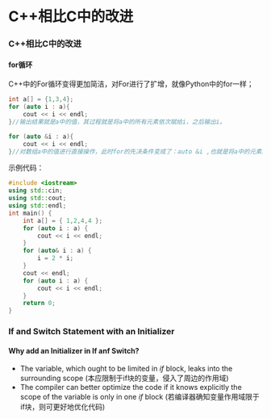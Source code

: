 # C++相比C中的改进


### C++相比C中的改进

#### for循环

C++中的For循环变得更加简洁，对For进行了扩增，就像Python中的for一样；

```cpp
int a[] = {1,3,4};
for (auto i : a){
    cout << i << endl;
}//输出结果就是a中的值，其过程就是将a中的所有元素依次赋给i，之后输出i。

for (auto &i : a){
    cout << i << endl;
}//对数组a中的值进行直接操作，此时for的先决条件变成了：auto &i ,也就是将a中的元素的地址给i，或者是说，i在每次循环的过程中，就是a元素的地址
```

示例代码：

```cpp
#include <iostream>
using std::cin;
using std::cout;
using std::endl;
int main() {
	int a[] = { 1,2,4,4 };
	for (auto i : a) {
		cout << i << endl;
	}
	for (auto& i : a) {
		i = 2 * i;
	}
	cout << endl;
	for (auto i : a) {
		cout << i << endl;
	}
	return 0;
}
```

### If and Switch Statement with an Initializer

#### Why add an Initializer in If anf Switch?

-  The variable, which ought to be limited in *if* block, leaks into the surrounding scope (本应限制于if块的变量，侵入了周边的作用域)
- The compiler can better optimize the code if it knows explicitly the scope of the variable is only in one *if* block (若编译器确知变量作用域限于if块，则可更好地优化代码)


